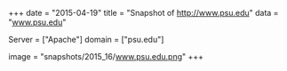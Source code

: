 
+++
date = "2015-04-19"
title = "Snapshot of http://www.psu.edu"
data = "www.psu.edu"

Server = ["Apache"]
domain = ["psu.edu"]

  image = "snapshots/2015_16/www.psu.edu.png"
+++
#
